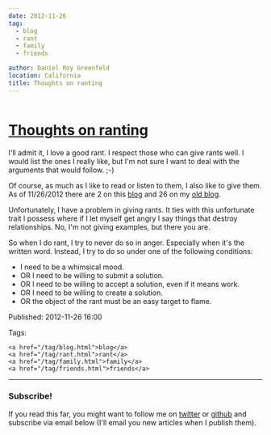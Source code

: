 ```yaml
---
date: 2012-11-26
tag:
  - blog
  - rant
  - family
  - friends

author: Daniel Roy Greenfeld
location: California
title: Thoughts on ranting
---
```


<div class="twelve wide column">
  <h1 class="ui block header">
    <div class="content">
      <a href="/thoughts-on-ranting.html">Thoughts on ranting</a>
    </div>
  </h1>
  <p>
    I'll admit it, I love a good rant. I respect those who can give rants well.
    I would list the ones I really like, but I'm not sure I want to deal with
    the arguments that would follow. ;-)
  </p>
  <p>
    Of course, as much as I like to read or listen to them, I also like to give
    them. As of 11/26/2012 there are 2 on this
    <a href="https://pydanny.com/tag/rant.html" target="_blank">blog</a> and 26
    on my
    <a href="https://pydanny.blogspot.com/search/label/rant" target="_blank"
      >old blog</a
    >.
  </p>
  <p>
    Unfortunately, I have a problem in giving rants. It ties with this
    unfortunate trait I possess where if I let myself get angry I say things
    that destroy relationships. No, I'm not giving examples, but there you are.
  </p>
  <p>
    So when I do rant, I try to never do so in anger. Especially when it's the
    written word. Instead, I try to do so under one of the following conditions:
  </p>
  <ul>
    <li>I need to be a whimsical mood.</li>
    <li>OR I need to be willing to submit a solution.</li>
    <li>
      OR I need to be willing to accept a solution, even if it means work.
    </li>
    <li>OR I need to be willing to create a solution.</li>
    <li>OR the object of the rant must be an easy target to flame.</li>
  </ul>
  <p>Published: 2012-11-26 16:00</p>
  <p>
    Tags:

    <a href="/tag/blog.html">blog</a>
    <a href="/tag/rant.html">rant</a>
    <a href="/tag/family.html">family</a>
    <a href="/tag/friends.html">friends</a>
  </p>
  <hr />
  <h3 class="ui header">Subscribe!</h3>
  <p>
    If you read this far, you might want to follow me on
    <a href="https://twitter.com/pydanny">twitter</a> or
    <a href="https://github.com/pydanny">github</a> and subscribe via email
    below (I'll email you new articles when I publish them).
  </p>
   
</div>
